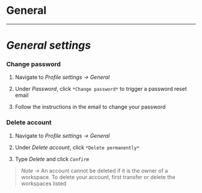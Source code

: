 
# General

---

# *General settings*

### Change password

1. Navigate to *Profile settings -> General*

1. Under *Password*, click `*Change password*` to trigger a password reset email

1. Follow the instructions in the email to change your password

### Delete account

1. Navigate to *Profile settings -> General*

1. Under *Delete account*, click `*Delete permanently*`

1. Type *Delete* and click *`Confirm`*

> *Note ->* An account cannot be deleted if it is the owner of a workspace. To delete your account, first transfer or delete the workspaces listed
